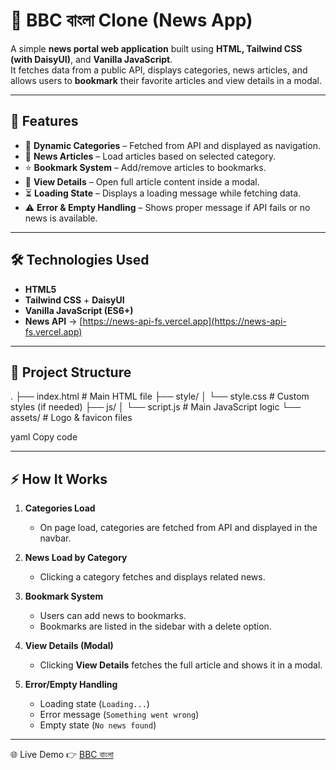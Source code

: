 # 📰 BBC বাংলা Clone (News App)

A simple **news portal web application** built using **HTML, Tailwind CSS (with DaisyUI)**, and **Vanilla JavaScript**.  
It fetches data from a public API, displays categories, news articles, and allows users to **bookmark** their favorite articles and view details in a modal.

---

## 🚀 Features

- 🔎 **Dynamic Categories** – Fetched from API and displayed as navigation.
- 📰 **News Articles** – Load articles based on selected category.
- ⭐ **Bookmark System** – Add/remove articles to bookmarks.
- 📖 **View Details** – Open full article content inside a modal.
- ⏳ **Loading State** – Displays a loading message while fetching data.
- ⚠️ **Error & Empty Handling** – Shows proper message if API fails or no news is available.

---

## 🛠️ Technologies Used

- **HTML5**
- **Tailwind CSS** + **DaisyUI**
- **Vanilla JavaScript (ES6+)**
- **News API** → [https://news-api-fs.vercel.app](https://news-api-fs.vercel.app)

---

## 📂 Project Structure

.
├── index.html # Main HTML file
├── style/
│ └── style.css # Custom styles (if needed)
├── js/
│ └── script.js # Main JavaScript logic
└── assets/ # Logo & favicon files

yaml
Copy code

---

## ⚡ How It Works

1. **Categories Load**  
   - On page load, categories are fetched from API and displayed in the navbar.  

2. **News Load by Category**  
   - Clicking a category fetches and displays related news.  

3. **Bookmark System**  
   - Users can add news to bookmarks.  
   - Bookmarks are listed in the sidebar with a delete option.  

4. **View Details (Modal)**  
   - Clicking **View Details** fetches the full article and shows it in a modal.  

5. **Error/Empty Handling**  
   - Loading state (`Loading...`)  
   - Error message (`Something went wrong`)  
   - Empty state (`No news found`)  

---



🌐 Live Demo
👉 [BBC বাংলা ](https://anzumul-jubayer.github.io/bbc-bangla/)



